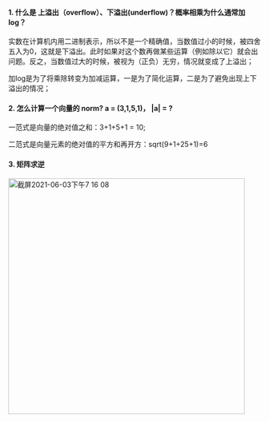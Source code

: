 #### 1. 什么是 上溢出（overflow）、下溢出(underflow)？概率相乘为什么通常加log？

实数在计算机内用二进制表示，所以不是一个精确值，当数值过小的时候，被四舍五入为0，这就是下溢出。此时如果对这个数再做某些运算（例如除以它）就会出问题。反之，当数值过大的时候，被视为（正负）无穷，情况就变成了上溢出；

加log是为了将乘除转变为加减运算，一是为了简化运算，二是为了避免出现上下溢出的情况；



#### 2. 怎么计算一个向量的 norm? a = (3,1,5,1)， |a| = ?

一范式是向量的绝对值之和：3+1+5+1 = 10;

二范式是向量元素的绝对值的平方和再开方：sqrt(9+1+25+1)=6



#### 3. 矩阵求逆

<img width="472" alt="截屏2021-06-03下午7 16 08" src="https://user-images.githubusercontent.com/26454305/120636385-2afd8000-c4a0-11eb-80b8-3c4ee7733031.png">

